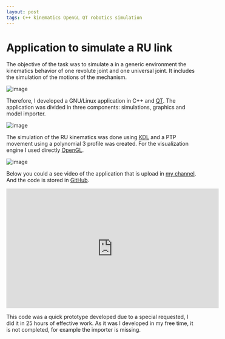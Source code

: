 ```yaml
---
layout: post
tags: C++ kinematics OpenGL QT robotics simulation
---
```


# Application to simulate a RU link

The objective of the task was to simulate a in a generic environment the kinematics behavior of one revolute joint and one universal joint. It includes the simulation of the motions of the mechanism. 

![image](https://user-images.githubusercontent.com/1392333/153741851-00d7d8a7-43b7-4b46-86d6-e177cec43c8a.png)

Therefore, I developed a GNU/Linux application in C++ and [QT](http://www.qt.io). The application was divided in three components: simulations, graphics and model importer.

![image](https://user-images.githubusercontent.com/1392333/153741854-fd6472ee-d759-4886-a0e6-a7d16727d0ec.png)

The simulation of the RU kinematics was done using [KDL](http://www.orocos.org/kdl) and a PTP movement using a polynomial 3 profile was created. For the visualization engine I used directly [OpenGL](https://www.opengl.org).

![image](https://user-images.githubusercontent.com/1392333/153741855-b16b4535-a24b-4436-9514-ab7224ea53f2.png)

Below you could a see video of the application that is upload in [my channel](https://www.youtube.com/channel/UCRX6SIvzNbPf7FUBhXc7iAw). And the code is stored in [GitHub](https://github.com/dgerod/simulate_RU_link).

<iframe id="video" src="https://www.youtube.com/embed/gUnaLO5bWQI" 
    width="560" 
    height="315"
    frameborder="0" 
    allowfullscreen>
</iframe>

This code was a quick prototype developed due to a special requested, I did it in 25 hours of effective work. As it was I developed in my free time, it is not completed, for example the importer is missing.
